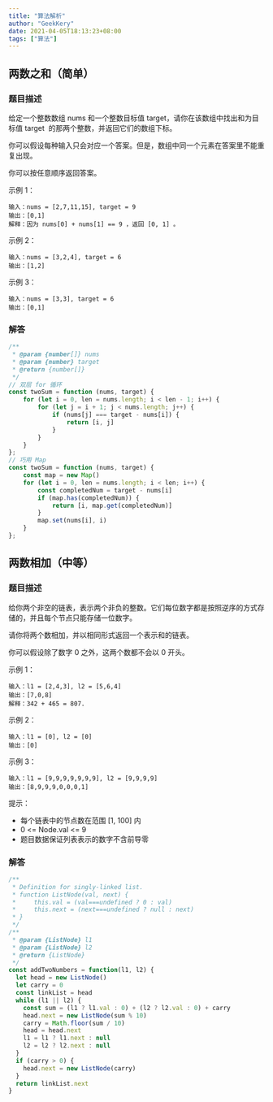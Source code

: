 ```yaml
---
title: "算法解析"
author: "GeekKery"
date: 2021-04-05T18:13:23+08:00
tags: ["算法"]
---
```


## 两数之和（简单）

### 题目描述

给定一个整数数组 nums 和一个整数目标值 target，请你在该数组中找出和为目标值 target  的那两个整数，并返回它们的数组下标。

你可以假设每种输入只会对应一个答案。但是，数组中同一个元素在答案里不能重复出现。

你可以按任意顺序返回答案。

示例 1：

```text
输入：nums = [2,7,11,15], target = 9
输出：[0,1]
解释：因为 nums[0] + nums[1] == 9 ，返回 [0, 1] 。
```

示例 2：

```text
输入：nums = [3,2,4], target = 6
输出：[1,2]
```

示例 3：

```text
输入：nums = [3,3], target = 6
输出：[0,1]
```

### 解答
```javascript
/**
 * @param {number[]} nums
 * @param {number} target
 * @return {number[]}
 */
// 双层 for 循环
const twoSum = function (nums, target) {
    for (let i = 0, len = nums.length; i < len - 1; i++) {
        for (let j = i + 1; j < nums.length; j++) {
            if (nums[j] === target - nums[i]) {
                return [i, j]
            }
        }
    }
};
// 巧用 Map
const twoSum = function (nums, target) {
    const map = new Map()
    for (let i = 0, len = nums.length; i < len; i++) {
        const completedNum = target - nums[i]
        if (map.has(completedNum)) {
            return [i, map.get(completedNum)]
        }
        map.set(nums[i], i)
    }
};

```

## 两数相加（中等）

### 题目描述

给你两个非空的链表，表示两个非负的整数。它们每位数字都是按照逆序的方式存储的，并且每个节点只能存储一位数字。

请你将两个数相加，并以相同形式返回一个表示和的链表。

你可以假设除了数字 0 之外，这两个数都不会以 0 开头。

示例 1：

```text
输入：l1 = [2,4,3], l2 = [5,6,4]
输出：[7,0,8]
解释：342 + 465 = 807.
```

示例 2：

```text
输入：l1 = [0], l2 = [0]
输出：[0]
```

示例 3：

```text
输入：l1 = [9,9,9,9,9,9,9], l2 = [9,9,9,9]
输出：[8,9,9,9,0,0,0,1]
```

提示：

- 每个链表中的节点数在范围 [1, 100] 内
- 0 <= Node.val <= 9
- 题目数据保证列表表示的数字不含前导零

### 解答

```javascript
/**
 * Definition for singly-linked list.
 * function ListNode(val, next) {
 *     this.val = (val===undefined ? 0 : val)
 *     this.next = (next===undefined ? null : next)
 * }
 */
/**
 * @param {ListNode} l1
 * @param {ListNode} l2
 * @return {ListNode}
 */
const addTwoNumbers = function(l1, l2) {
  let head = new ListNode()
  let carry = 0
  const linkList = head
  while (l1 || l2) {
    const sum = (l1 ? l1.val : 0) + (l2 ? l2.val : 0) + carry
    head.next = new ListNode(sum % 10)
    carry = Math.floor(sum / 10)
    head = head.next
    l1 = l1 ? l1.next : null
    l2 = l2 ? l2.next : null
  }
  if (carry > 0) {
    head.next = new ListNode(carry)
  }
  return linkList.next
}
```

